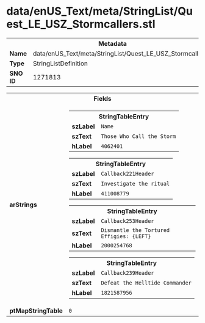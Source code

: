 <h1>data/enUS_Text/meta/StringList/Quest_LE_USZ_Stormcallers.stl</h1><table><tr><th colspan="100%">Metadata</th></tr><tr><td><b>Name</b></td><td>data/enUS_Text/meta/StringList/Quest_LE_USZ_Stormcallers.stl</td></tr><tr><td><b>Type</b></td><td>StringListDefinition</td></tr><tr><td><b>SNO ID</b></td><td>1271813</td></tr></table>

<table><tr><th colspan="100%">Fields</th></tr><tr><td><b>arStrings</b></td><td><table><tr><th colspan="100%">StringTableEntry</th></tr><tr><td><b>szLabel</b></td><td><code>Name</code></td></tr><tr><td><b>szText</b></td><td><code>Those Who Call the Storm</code></td></tr><tr><td><b>hLabel</b></td><td><code>4062401</code></td></tr></table>


<table><tr><th colspan="100%">StringTableEntry</th></tr><tr><td><b>szLabel</b></td><td><code>Callback221Header</code></td></tr><tr><td><b>szText</b></td><td><code>Investigate the ritual</code></td></tr><tr><td><b>hLabel</b></td><td><code>411008779</code></td></tr></table>


<table><tr><th colspan="100%">StringTableEntry</th></tr><tr><td><b>szLabel</b></td><td><code>Callback253Header</code></td></tr><tr><td><b>szText</b></td><td><code>Dismantle the Tortured Effigies: {LEFT}</code></td></tr><tr><td><b>hLabel</b></td><td><code>2000254768</code></td></tr></table>


<table><tr><th colspan="100%">StringTableEntry</th></tr><tr><td><b>szLabel</b></td><td><code>Callback239Header</code></td></tr><tr><td><b>szText</b></td><td><code>Defeat the Helltide Commander</code></td></tr><tr><td><b>hLabel</b></td><td><code>1821587956</code></td></tr></table>


</td></tr><tr><td><b>ptMapStringTable</b></td><td><code>0</code></td></tr></table>

